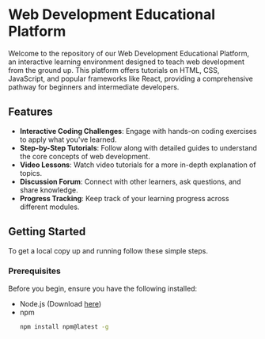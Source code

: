 # Web Development Educational Platform

Welcome to the repository of our Web Development Educational Platform, an interactive learning environment designed to teach web development from the ground up. This platform offers tutorials on HTML, CSS, JavaScript, and popular frameworks like React, providing a comprehensive pathway for beginners and intermediate developers.

## Features

- **Interactive Coding Challenges**: Engage with hands-on coding exercises to apply what you've learned.
- **Step-by-Step Tutorials**: Follow along with detailed guides to understand the core concepts of web development.
- **Video Lessons**: Watch video tutorials for a more in-depth explanation of topics.
- **Discussion Forum**: Connect with other learners, ask questions, and share knowledge.
- **Progress Tracking**: Keep track of your learning progress across different modules.

## Getting Started

To get a local copy up and running follow these simple steps.

### Prerequisites

Before you begin, ensure you have the following installed:
- Node.js (Download [here](https://nodejs.org/en/download/))
- npm
  ```sh
  npm install npm@latest -g
